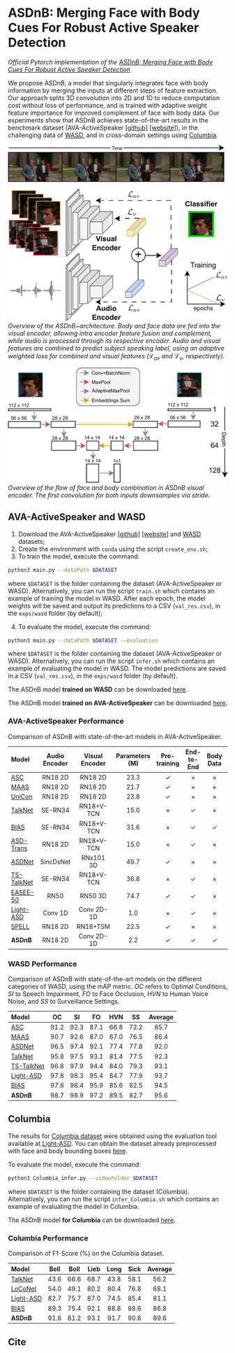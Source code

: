 # ASDnB: Merging Face with Body Cues For Robust Active Speaker Detection

*Official Pytorch implementation of the [ASDnB: Merging Face with Body Cues For Robust Active Speaker Detection]()*

We propose ASDnB, a model that singularly integrates face with body information by merging the inputs at different steps of feature extraction. Our approach splits 3D convolution into 2D and 1D to reduce computation cost without loss of performance, and is trained with adaptive weight feature importance for improved complement of face with body data. Our experiments show that ASDnB achieves state-of-the-art results in the benchmark dataset (AVA-ActiveSpeaker [\[github\]](https://github.com/cvdfoundation/ava-dataset) [\[website\]](https://research.google.com/ava/download.html#ava_active_speaker_download)), in the challenging data of [WASD](https://tiago-roxo.github.io/WASD/), and in cross-domain settings using [Columbia](https://link.springer.com/chapter/10.1007/978-3-319-46454-1_18).


![main_image](images/main_image.png)
*Overview of the ASDnB~architecture. Body and face data are fed into the visual encoder, allowing intra encoder feature fusion and complement, while audio is processed through its respective encoder. Audio and visual features are combined to predict subject speaking label, using an adaptive weighted loss for combined and visual features ($\mathcal{L}_{av}$ and $\mathcal{L}_{v}$, respectively).*

![halfunet_visual_encoder](images/halfunet_visual_encoder.png)
*Overview of the flow of face and body combination in ASDnB visual encoder. The first convolution for both inputs downsamples via stride.*


## AVA-ActiveSpeaker and WASD

1. Download the AVA-ActiveSpeaker [\[github\]](https://github.com/cvdfoundation/ava-dataset) [\[website\]](https://research.google.com/ava/download.html#ava_active_speaker_download) and [WASD](https://tiago-roxo.github.io/WASD/) datasets;
2. Create the environment with `conda` using the script `create_env.sh`;
3. To train the model, execute the command:
```bash
python3 main.py --dataPath $DATASET
```
where `$DATASET` is the folder containing the dataset (AVA-ActiveSpeaker or WASD). Alternatively, you can run the script `train.sh` which contains an example of training the model in WASD. After each epoch, the model weights will be saved and output its predictions to a CSV (`val_res.csv`), in the `exps/wasd` folder (by default);

4. To evaluate the model, execute the command:
```bash
python3 main.py --dataPath $DATASET --evaluation
```
where `$DATASET` is the folder containing the dataset (AVA-ActiveSpeaker or WASD). Alternatively, you can run the script `infer.sh` which contains an example of evaluating the model in WASD. The model predictions are saved in a CSV (`val_res.csv`), in the `exps/wasd` folder (by default).

The ASDnB model **trained on WASD** can be downloaded [here]().

The ASDnB model **trained on AVA-ActiveSpeaker** can be downloaded [here]().


### AVA-ActiveSpeaker Performance

Comparison of ASDnB with state-of-the-art models in AVA-ActiveSpeaker.

| Model                                                        | Audio Encoder | Visual Encoder | Parameters (M) | Pre-training | End-to-End | Body Data | mAP        |
|:-------------------------------------------------------------|:-------------:|:--------------:|:--------------:|:------------:|:----------:|:---------:|:----------:|
| [ASC](https://github.com/fuankarion/active-speakers-context) | RN18 2D       | RN18 2D        | 23.3           | ✓            | ×          | ×         | 87.1       |
| [MAAS](https://github.com/fuankarion/MAAS)                   | RN18 2D       | RN18 2D        | 21.7           | ✓            | ×          | ×         | 88.8       |
| [UniCon](https://unicon-asd.github.io/)          			   | RN18 2D       | RN18 2D        | 23.8           | ✓            | ×          | ×         | 92.2       |
| [TalkNet](https://github.com/TaoRuijie/TalkNet-ASD)          | SE-RN34       | RN18+V-TCN     | 15.0           | ×            | ✓          | ×         | 92.3       |
| [BIAS](https://github.com/Tiago-Roxo/BIAS)                   | SE-RN34       | RN18+V-TCN     | 31.6           | ×            | ✓          | ✓         | 92.4       |
| [ASD-Trans](https://ieeexplore.ieee.org/document/9746991)    | RN18 2D       | RN18+V-TCN     | 15.0           | ×            | ✓          | ×         | 93.0       |
| [ASDNet](https://github.com/okankop/ASDNet)                  | SincDsNet     | RNx101 3D      | 49.7           | ✓            | ×          | ×         | 93.5       |
| [TS-TalkNet](https://github.com/Jiang-Yidi/TS-TalkNet)       | SE-RN34       | RN18+V-TCN     | 36.8           | ×            | ✓          | ×         | 93.9       |
| [EASEE-50](https://arxiv.org/pdf/2203.14250v2.pdf)           | RN50          | RN50 3D        | 74.7           | ✓            | ✓          | ×         | 94.1       |
| [Light-ASD](https://github.com/Junhua-Liao/Light-ASD)        | Conv 1D       | Conv 2D-1D     | 1.0            | ×            | ✓          | ×         | 94.1       |
| [SPELL](https://github.com/SRA2/SPELL)           			   | RN18 2D       | RN18+TSM       | 22.5           | ✓            | ×          | ×         | 94.2       |
| **ASDnB**           										   | RN18 2D       | Conv 2D-1D     | 2.2            | ✓            | ✓          | ✓         | 94.6       |



### WASD Performance

Comparison of ASDnB with state-of-the-art models on the different categories of WASD, using the mAP metric. *OC* refers to Optimal Conditions, *SI* to Speech Impairment, *FO* to Face Occlusion, *HVN* to Human Voice Noise, and *SS* to Surveillance Settings.

| Model                                                        | OC        | SI        | FO        | HVN       | SS        | Average |
|:-------------------------------------------------------------|:---------:|:---------:|:---------:|:---------:|:---------:|:-------:|
| [ASC](https://github.com/fuankarion/active-speakers-context) | 91.2      | 92.3      | 87.1      | 66.8      | 72.2      | 85.7    |
| [MAAS](https://github.com/fuankarion/MAAS)                   | 90.7      | 92.6      | 87.0      | 67.0      | 76.5      | 86.4    |
| [ASDNet](https://github.com/okankop/ASDNet)                  | 96.5      | 97.4      | 92.1      | 77.4      | 77.8      | 92.0    |
| [TalkNet](https://github.com/TaoRuijie/TalkNet-ASD)          | 95.8      | 97.5      | 93.1      | 81.4      | 77.5      | 92.3    |
| [TS-TalkNet](https://github.com/TaoRuijie/TalkNet-ASD)       | 96.8      | 97.9      | 94.4      | 84.0      | 79.3      | 93.1    |
| [Light-ASD](https://github.com/Junhua-Liao/Light-ASD)        | 97.8      | 98.3      | 95.4      | 84.7      | 77.9      | 93.7    |
| [BIAS](https://github.com/Tiago-Roxo/BIAS)                   | 97.8      | 98.4      | 95.9      | 85.6      | 82.5      | 94.5    |
| **ASDnB**           										   | 98.7      | 98.9      | 97.2      | 89.5      | 82.7      | 95.6    |



## Columbia

The results for [Columbia dataset](https://link.springer.com/chapter/10.1007/978-3-319-46454-1_18) were obtained using the evaluation tool available at [Light-ASD](https://github.com/Junhua-Liao/Light-ASD). You can obtain the dataset already preprocessed with face and body bounding boxes [here](https://drive.google.com/file/d/1nZoMoTq_bmMl1PiPttmbuL_oC19jhVrR/view?usp=sharing).

To evaluate the model, execute the command:
```bash
python3 Columbia_infer.py --videoFolder $DATASET
```
where `$DATASET` is the folder containing the dataset (Columbia). Alternatively, you can run the script `infer_Columbia.sh` which contains an example of evaluating the model in Columbia.

The ASDnB model **for Columbia** can be downloaded [here]().


### Columbia Performance

Comparison of F1-Score (%) on the Columbia dataset.

| Model                                                        | Bell      | Boll      | Lieb      | Long      | Sick      | Average |
|:-------------------------------------------------------------|:---------:|:---------:|:---------:|:---------:|:---------:|:-------:|
| [TalkNet](https://github.com/TaoRuijie/TalkNet-ASD)          | 43.6      | 66.6      | 68.7      | 43.8      | 58.1      | 56.2    |
| [LoCoNet](https://github.com/SJTUwxz/LoCoNet_ASD)            | 54.0      | 49.1      | 80.2      | 80.4      | 76.8      | 68.1    |
| [Light-ASD](https://github.com/Junhua-Liao/Light-ASD)        | 82.7      | 75.7      | 87.0      | 74.5      | 85.4      | 81.1    |
| [BIAS](https://github.com/Tiago-Roxo/BIAS)                   | 89.3      | 75.4      | 92.1      | 88.8      | 88.6      | 86.8    |
| **ASDnB**           										   | 91.6      | 81.2      | 93.1      | 91.7      | 90.6      | 89.6    |



## Cite

```bibtex

```